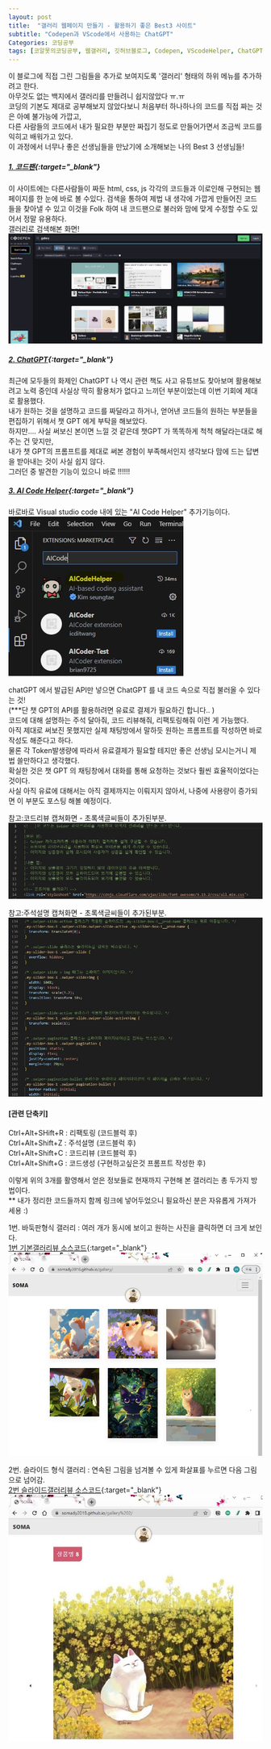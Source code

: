 ```yaml
---
layout: post
title:  "갤러리 웹페이지 만들기 - 활용하기 좋은 Best3 사이트"
subtitle: "Codepen과 VScode에서 사용하는 ChatGPT"
Categories: 코딩공부
tags: [코알못의코딩공부, 웹갤러리, 깃허브블로그, Codepen, VScodeHelper, ChatGPT]
---
```


이 블로그에 직접 그린 그림들을 추가로 보여지도록 '갤러리' 형태의 하위 메뉴를 추가하려고 한다.<br> 
아무것도 없는 백지에서 갤러리를 만들려니 쉽지않았다 ㅠ.ㅠ <br>
코딩의 기본도 제대로 공부해보지 않았다보니 처음부터 하나하나의 코드를 직접 짜는 것은 아예 불가능에 가깝고, <br>
다른 사람들의 코드에서 내가 필요한 부분만 짜집기 정도로 만들어가면서 조금씩 코드를 익히고 배워가고 있다.  <br>
이 과정에서 너무나 좋은 선생님들을 만났기에 소개해보는 나의 Best 3 선생님들!  <br>

##### [1. 코드팬](https://codepen.io/trending){:target="_blank"}

이 사이트에는 다른사람들이 짜둔 html, css, js 각각의 코드들과 이로인해 구현되는 웹페이지를 한 눈에 바로 볼 수있다. 
검색을 통하여 제법 내 생각에 가깝게 만들어진 코드들을 찾아낼 수 있고 
이것을 Folk 하여 내 코드팬으로 불러와 맘에 맞게 수정할 수도 있어서 정말 유용하다. <br>
갤러리로 검색해본 화면! <br>
![갤러리 검색 캡쳐](\assets\img\230414_codepen_capture.JPG)


##### [2. ChatGPT](https://chat.openai.com/){:target="_blank"}

최근에 모두들의 화제인 ChatGPT 
나 역시 관련 책도 사고 유튜브도 찾아보며 활용해보려고 노력 중인데 사실상 딱히 활용처가 없다고 느끼던 부분이었는데 이번 기회에 제대로 활용했다. <br>
내가 원하는 것을 설명하고 코드를 짜달라고 하거나, 얻어낸 코드들의 원하는 부분들을 편집하기 위해서 챗 GPT 에게 부탁을 해보았다. <br>
하지만.... 사실 써보신 본이면 느낄 것 같은데 챗GPT 가 똑똑하게 척척 해달라는대로 해주는 건 맞지만, <br>
내가 챗 GPT의 프롬프트를 제대로 써본 경험이 부족해서인지 생각보다 맘에 드는 답변을 받아내는 것이 사실 쉽지 않다. <br>
그러던 중 발견한 기능이 있으니 바로 !!!!!! 

##### [3. AI Code Helper](https://aicodehelper.dev/){:target="_blank"}
바로바로 Visual studio code 내에 있는 "AI Code Helper" 추가기능이다. 
![AI Codehelper](\assets\img\230414_AIcodehelper.JPG)

chatGPT 에서 발급된 API만 넣으면 ChatGPT 를 내 코드 속으로 직접 불러올 수 있다는 것!<br>
(***단 챗 GPT의 API를 활용하려면 유료로 결제가 필요하긴 합니다.. )<br>
코드에 대해 설명하는 주석 달아줘, 코드 리뷰해줘, 리팩토링해줘 이런 게 가능했다.<br>
아직 제대로 써보진 못했지만 실제 채팅방에서 말하듯 원하는 프롬프트를 작성하면 바로 작성도 해준다고 하다.<br>
물론 각 Token발생량에 따라서 유료결제가 필요할 테지만 좋은 선생님 모시는거니 제법 쓸만하다고 생각했다.<br>
확실한 것은 챗 GPT 의 채팅창에서 대화를 통해 요청하는 것보다 훨씬 효율적이었다는 것이다.<br>
사실 아직 유료에 대해서는 아직 결제까지는 이뤄지지 않아서, 나중에 사용량이 증가되면 이 부분도 포스팅 해볼 예정이다.<br>


참고:코드리뷰 캡쳐화면 - 초록색글씨들이 추가된부분.
![html 파일 캡쳐](\assets\img\230414_helper_capture_1.JPG)

참고:주석설명 캡쳐화면 - 초록색글씨들이 추가된부분. 
![css 파일 캡쳐](\assets\img\230414_helper_capture_2.JPG)

#### [관련 단축키]<br>
Ctrl+Alt+SHift+R : 리팩토링 (코드블럭 후)  
Ctrl+Alt+Shift+Z : 주석설명 (코드블럭 후)  
Ctrl+Alt+Shift+C : 코드리뷰 (코드블럭 후)  
Ctrl+Alt+Shift+G : 코드생성 (구현하고싶은것 프롬프트 작성한 후)  


이렇게 위의 3개를 활영해서 얻은 정보들로 현재까지 구현해 본 갤러리는 총 두가지 방법이다. <br>
** 내가 정리한 코드들까지 함께 링크에 넣어두었으니 필요하신 분은 자유롭게 가져가세용 :) <br>

1번. 바둑판형식 갤러리 : 여러 개가 동시에 보이고 원하는 사진을 클릭하면 더 크게 보인다. <br>
[1번 기본갤러리뷰 소스코드](https://lmj8922.notion.site/30d67f0d1e124ced86bcfb97b65f4580){:target="_blank"}<br>
![갤러리1](\assets\img\230414_screenshot_3.JPG)  <br>

2번. 슬라이드 형식 갤러리 : 연속된 그림을 넘겨볼 수 있게 화살표를 누르면 다음 그림으로 넘어감. <br>
[2번 슬라이드갤러리뷰 소스코드](https://lmj8922.notion.site/d7de8e3f659c496bace07e08eeca64e3){:target="_blank"}<br>
![갤러리2](\assets\img\230414_screenshot_4.JPG) <br>
